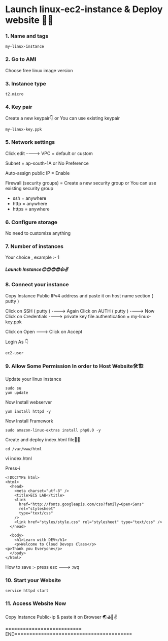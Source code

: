 # Launch linux-ec2-instance & Deploy website 👨‍💻


### 1. Name and tags

```
my-linux-instance
```

### 2. Go to AMI

Choose free linux image version


### 3. Instance type

```
t2.micro
```

### 4. Key pair

Create a new keypair👇  or You can use existing keypair

```
my-linux-key.ppk
```

### 5. Network settings

Click edit  ---->   VPC = default or custom

Subnet  = ap-south-1A  or No Preference

Auto-assign public IP  =  Enable

Firewall (security groups)  =  Create a new security group   or You can use existing security group

- ssh   =  anywhere
- http  =  anywhere
- https =  anywhere

### 6. Configure storage

No need to customize anything

### 7. Number of instances

Your choice , example :- 1

##### Launch Instance😊😊😎😎👍✌️


### 8. Connect your instance

Copy Instance Public IPv4 address  and paste it on host name section ( putty )

Click on SSH ( putty )  ---->  Again Click on AUTH  ( putty )   ---->  Now Click on Credentials   ---->  private key file authentication = my-linux-key.ppk

Click on Open  --->  Click on Accept

Login As 👇

```
ec2-user
```

### 9. Allow Some Permission In order to Host Website🛠️🏗️

Update your linux instance

```
sudo su
yum update
```

Now Install webserver

```
yum install httpd -y
```


Now Install Framework

```
sudo amazon-linux-extras install php8.0 -y
```


Create and deploy index.html file📄📜

```
cd /var/www/html
```

vi index.html

Press-i

```
<!DOCTYPE html>
<html>
  <head>
    <meta charset="utf-8" />
    <title>ECS LAB</title>
    <link
      href="http://fonts.googleapis.com/css?family=Open+Sans"
      rel="stylesheet"
      type="text/css"
    />
    <link href="styles/style.css" rel="stylesheet" type="text/css" />
  </head>

  <body>
    <h1>Learn with DEV</h1>
    <p>Welcome to Cloud Devops Class</p>
<p>Thank you Everyone</p>
  </body>
</html>
```

How to save :-  press esc  --->  :wq


### 10. Start your Website

```
service httpd start
```

### 11. Access Website Now


Copy Instance Public-ip & paste it on Browser 🌏⛳🚀✌️


========================== END========================================
